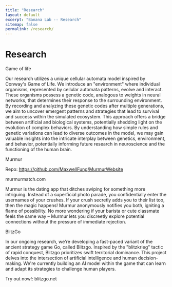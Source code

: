 ```yaml
---
title: "Research"
layout: default
excerpt: "Banana Lab -- Research"
sitemap: false
permalink: /research/
---
```


# Research

Game of life

Our research utilizes a unique cellular automata model inspired by Conway's Game of Life. We introduce an "environment" where individual organisms, represented by cellular automata patterns, evolve and interact. These organisms possess a genetic code, analogous to weights in neural networks, that determines their response to the surrounding environment. By recording and analyzing these genetic codes after multiple generations, we aim to uncover emergent patterns and strategies that lead to survival and success within the simulated ecosystem. This approach offers a bridge between artificial and biological systems, potentially shedding light on the evolution of complex behaviors. By understanding how simple rules and genetic variations can lead to diverse outcomes in the model, we may gain valuable insights into the intricate interplay between genetics, environment, and behavior, potentially informing future research in neuroscience and the functioning of the human brain.





Murmur

Repo: https://github.com/MaxwellFung/MurmurWebsite

murmurmatch.com

Murmur is the dating app that ditches swiping for something more intriguing. Instead of a superficial photo parade, you confidentially enter the usernames of your crushes. If your crush secretly adds you to their list too, then the magic happens! Murmur anonymously notifies you both, igniting a flame of possibility. No more wondering if your barista or cute classmate feels the same way – Murmur lets you discreetly explore potential connections without the pressure of immediate rejection.





BlitzGo

In our ongoing research, we're developing a fast-paced variant of the ancient strategy game Go, called Blitzgo. Inspired by the "blitzkrieg" tactic of rapid conquest, Blitzgo prioritizes swift territorial dominance. This project delves into the intersection of artificial intelligence and human decision-making. We're currently building an AI model within the game that can learn and adapt its strategies to challenge human players.

Try out now!: blitzgo.net

